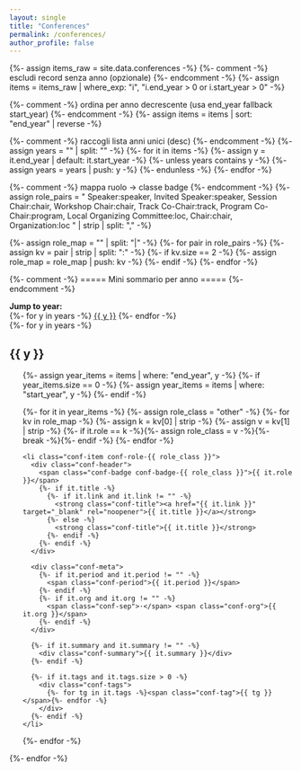 ```yaml
---
layout: single
title: "Conferences"
permalink: /conferences/
author_profile: false
---
```


{%- assign items_raw = site.data.conferences -%}
{%- comment -%} escludi record senza anno (opzionale) {%- endcomment -%}
{%- assign items = items_raw | where_exp: "i", "i.end_year > 0 or i.start_year > 0" -%}

{%- comment -%} ordina per anno decrescente (usa end_year fallback start_year) {%- endcomment -%}
{%- assign items = items | sort: "end_year" | reverse -%}

{%- comment -%} raccogli lista anni unici (desc) {%- endcomment -%}
{%- assign years = "" | split: "" -%}
{%- for it in items -%}
  {%- assign y = it.end_year | default: it.start_year -%}
  {%- unless years contains y -%}
    {%- assign years = years | push: y -%}
  {%- endunless -%}
{%- endfor -%}

{%- comment -%} mappa ruolo → classe badge {%- endcomment -%}
{%- assign role_pairs = "
Speaker:speaker,
Invited Speaker:speaker,
Session Chair:chair,
Workshop Chair:chair,
Track Co-Chair:track,
Program Co-Chair:program,
Local Organizing Committee:loc,
Chair:chair,
Organization:loc
" | strip | split: "," -%}

{%- assign role_map = "" | split: "|" -%}
{%- for pair in role_pairs -%}
  {%- assign kv = pair | strip | split: ":" -%}
  {%- if kv.size == 2 -%}
    {%- assign role_map = role_map | push: kv -%}
  {%- endif -%}
{%- endfor -%}

{%- comment -%} ===== Mini sommario per anno ===== {%- endcomment -%}
<nav class="conf-toc">
  <strong>Jump to year:</strong>
  <div class="conf-toc-years">
  {%- for y in years -%}
    <a href="#y{{ y }}">{{ y }}</a>
  {%- endfor -%}
  </div>
</nav>

<div class="conf-wrap">
{%- for y in years -%}
  <h2 id="y{{ y }}" class="conf-year">{{ y }}</h2>
  <ul class="conf-list">
  {%- assign year_items = items | where: "end_year", y -%}
  {%- if year_items.size == 0 -%}
    {%- assign year_items = items | where: "start_year", y -%}
  {%- endif -%}

  {%- for it in year_items -%}
    {%- assign role_class = "other" -%}
    {%- for kv in role_map -%}
      {%- assign k = kv[0] | strip -%}
      {%- assign v = kv[1] | strip -%}
      {%- if it.role == k -%}{%- assign role_class = v -%}{%- break -%}{%- endif -%}
    {%- endfor -%}

    <li class="conf-item conf-role-{{ role_class }}">
      <div class="conf-header">
        <span class="conf-badge conf-badge-{{ role_class }}">{{ it.role }}</span>
        {%- if it.title -%}
          {%- if it.link and it.link != "" -%}
            <strong class="conf-title"><a href="{{ it.link }}" target="_blank" rel="noopener">{{ it.title }}</a></strong>
          {%- else -%}
            <strong class="conf-title">{{ it.title }}</strong>
          {%- endif -%}
        {%- endif -%}
      </div>

      <div class="conf-meta">
        {%- if it.period and it.period != "" -%}
          <span class="conf-period">{{ it.period }}</span>
        {%- endif -%}
        {%- if it.org and it.org != "" -%}
          <span class="conf-sep">·</span> <span class="conf-org">{{ it.org }}</span>
        {%- endif -%}
      </div>

      {%- if it.summary and it.summary != "" -%}
        <div class="conf-summary">{{ it.summary }}</div>
      {%- endif -%}

      {%- if it.tags and it.tags.size > 0 -%}
        <div class="conf-tags">
          {%- for tg in it.tags -%}<span class="conf-tag">{{ tg }}</span>{%- endfor -%}
        </div>
      {%- endif -%}
    </li>
  {%- endfor -%}
  </ul>
{%- endfor -%}
</div>